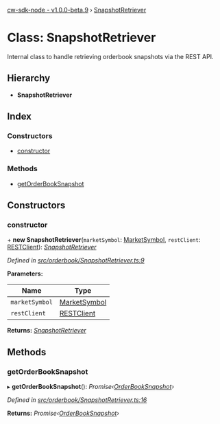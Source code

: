[cw-sdk-node - v1.0.0-beta.9](../README.md) › [SnapshotRetriever](snapshotretriever.md)

# Class: SnapshotRetriever

Internal class to handle retrieving orderbook snapshots via the REST API.

## Hierarchy

* **SnapshotRetriever**

## Index

### Constructors

* [constructor](snapshotretriever.md#constructor)

### Methods

* [getOrderBookSnapshot](snapshotretriever.md#getorderbooksnapshot)

## Constructors

###  constructor

\+ **new SnapshotRetriever**(`marketSymbol`: [MarketSymbol](../README.md#marketsymbol), `restClient`: [RESTClient](restclient.md)): *[SnapshotRetriever](snapshotretriever.md)*

*Defined in [src/orderbook/SnapshotRetriever.ts:9](https://github.com/cryptowatch/cw-sdk-node/blob/master/src/orderbook/SnapshotRetriever.ts#L9)*

**Parameters:**

Name | Type |
------ | ------ |
`marketSymbol` | [MarketSymbol](../README.md#marketsymbol) |
`restClient` | [RESTClient](restclient.md) |

**Returns:** *[SnapshotRetriever](snapshotretriever.md)*

## Methods

###  getOrderBookSnapshot

▸ **getOrderBookSnapshot**(): *Promise‹[OrderBookSnapshot](../interfaces/orderbooksnapshot.md)›*

*Defined in [src/orderbook/SnapshotRetriever.ts:16](https://github.com/cryptowatch/cw-sdk-node/blob/master/src/orderbook/SnapshotRetriever.ts#L16)*

**Returns:** *Promise‹[OrderBookSnapshot](../interfaces/orderbooksnapshot.md)›*
